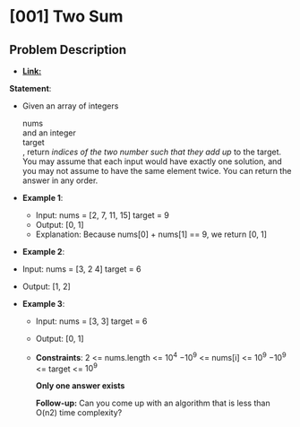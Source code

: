 # [001] Two Sum

## Problem Description
- [**Link:**](https://leetcode.com/problems/two-sum/description/)

**Statement**:
- Given an array of integers <div>nums</div> and an integer <div>target</div>, return <em>indices of the two number such that they add up </em> to the target. You may assume that each input would have exactly one solution, and you may not assume to have the same element twice. You can return the answer in any order.
  
- **Example 1**:
  - Input: nums = [2, 7, 11, 15] target = 9
  - Output: [0, 1]
  - Explanation: Because nums[0] + nums[1] == 9, we return [0, 1]

 - **Example 2**:
  - Input: nums = [3, 2 4] target = 6
  - Output: [1, 2]

- **Example 3**:
  - Input: nums = [3, 3] target = 6
  - Output: [0, 1]

  - **Constraints**:
    2 <= nums.length <= $10^4$
    $-10^9$ <= nums[i] <= $10^9$
    $-10^9$ <= target <= $10^9$

    **Only one answer exists**

    **Follow-up:** Can you come up with an algorithm that is less than O(n2) time complexity?  


